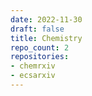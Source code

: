 ```yaml
---
date: 2022-11-30
draft: false
title: Chemistry
repo_count: 2
repositories:
- chemrxiv
- ecsarxiv
---
```



